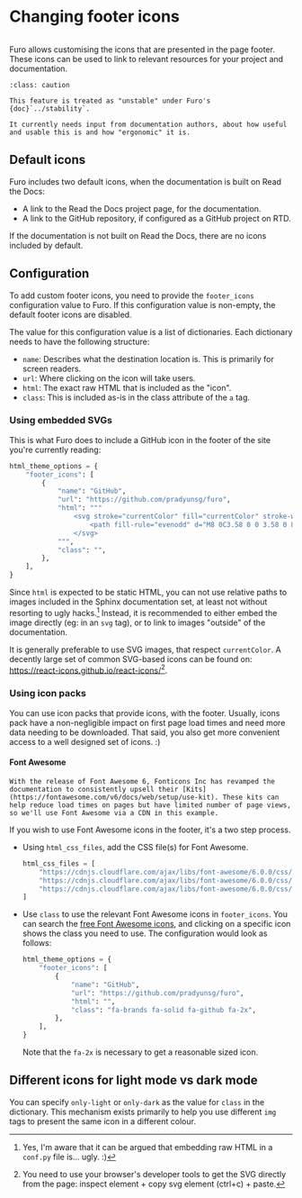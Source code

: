 # Changing footer icons

```{versionadded} 2022.02.14

```

Furo allows customising the icons that are presented in the page footer. These icons can be used to link to relevant resources for your project and documentation.

```{admonition} Unstable, seeking feedback
:class: caution

This feature is treated as "unstable" under Furo's {doc}`../stability`.

It currently needs input from documentation authors, about how useful and usable this is and how "ergonomic" it is.
```

## Default icons

Furo includes two default icons, when the documentation is built on Read the Docs:

- A link to the Read the Docs project page, for the documentation.
- A link to the GitHub repository, if configured as a GitHub project on RTD.

If the documentation is not built on Read the Docs, there are no icons included by default.

## Configuration

To add custom footer icons, you need to provide the `footer_icons` configuration value to Furo. If this configuration value is non-empty, the default footer icons are disabled.

The value for this configuration value is a list of dictionaries. Each dictionary needs to have the following structure:

- `name`: Describes what the destination location is. This is primarily for screen readers.
- `url`: Where clicking on the icon will take users.
- `html`: The exact raw HTML that is included as the "icon".
- `class`: This is included as-is in the class attribute of the `a` tag.

### Using embedded SVGs

This is what Furo does to include a GitHub icon in the footer of the site you're currently reading:

```python
html_theme_options = {
    "footer_icons": [
        {
            "name": "GitHub",
            "url": "https://github.com/pradyunsg/furo",
            "html": """
                <svg stroke="currentColor" fill="currentColor" stroke-width="0" viewBox="0 0 16 16">
                    <path fill-rule="evenodd" d="M8 0C3.58 0 0 3.58 0 8c0 3.54 2.29 6.53 5.47 7.59.4.07.55-.17.55-.38 0-.19-.01-.82-.01-1.49-2.01.37-2.53-.49-2.69-.94-.09-.23-.48-.94-.82-1.13-.28-.15-.68-.52-.01-.53.63-.01 1.08.58 1.23.82.72 1.21 1.87.87 2.33.66.07-.52.28-.87.51-1.07-1.78-.2-3.64-.89-3.64-3.95 0-.87.31-1.59.82-2.15-.08-.2-.36-1.02.08-2.12 0 0 .67-.21 2.2.82.64-.18 1.32-.27 2-.27.68 0 1.36.09 2 .27 1.53-1.04 2.2-.82 2.2-.82.44 1.1.16 1.92.08 2.12.51.56.82 1.27.82 2.15 0 3.07-1.87 3.75-3.65 3.95.29.25.54.73.54 1.48 0 1.07-.01 1.93-.01 2.2 0 .21.15.46.55.38A8.013 8.013 0 0 0 16 8c0-4.42-3.58-8-8-8z"></path>
                </svg>
            """,
            "class": "",
        },
    ],
}
```

Since `html` is expected to be static HTML, you can not use relative paths to images included in the Sphinx documentation set, at least not without resorting to ugly hacks.[^1] Instead, it is recommended to either embed the image directly (eg: in an `svg` tag), or to link to images "outside" of the documentation.

It is generally preferable to use SVG images, that respect `currentColor`. A decently large set of common SVG-based icons can be found on: <https://react-icons.github.io/react-icons/>[^2].

### Using icon packs

You can use icon packs that provide icons, with the footer. Usually, icons pack have a non-negligible impact on first page load times and need more data needing to be downloaded. That said, you also get more convenient access to a well designed set of icons. :)

#### Font Awesome

```{note}
With the release of Font Awesome 6, Fonticons Inc has revamped the documentation to consistently upsell their [Kits](https://fontawesome.com/v6/docs/web/setup/use-kit). These kits can help reduce load times on pages but have limited number of page views, so we'll use Font Awesome via a CDN in this example.
```

If you wish to use Font Awesome icons in the footer, it's a two step process.

- Using `html_css_files`, add the CSS file(s) for Font Awesome.

  ```py
  html_css_files = [
      "https://cdnjs.cloudflare.com/ajax/libs/font-awesome/6.0.0/css/fontawesome.min.css",
      "https://cdnjs.cloudflare.com/ajax/libs/font-awesome/6.0.0/css/solid.min.css",
      "https://cdnjs.cloudflare.com/ajax/libs/font-awesome/6.0.0/css/brands.min.css",
  ]
  ```

- Use `class` to use the relevant Font Awesome icons in `footer_icons`. You can search the [free Font Awesome icons](https://fontawesome.com/v6/search?s=solid%2Cbrands), and clicking on a specific icon shows the class you need to use. The configuration would look as follows:

  ```py
  html_theme_options = {
      "footer_icons": [
          {
              "name": "GitHub",
              "url": "https://github.com/pradyunsg/furo",
              "html": "",
              "class": "fa-brands fa-solid fa-github fa-2x",
          },
      ],
  }
  ```

  Note that the `fa-2x` is necessary to get a reasonable sized icon.

## Different icons for light mode vs dark mode

You can specify `only-light` or `only-dark` as the value for `class` in the dictionary. This mechanism exists primarily to help you use different `img` tags to present the same icon in a different colour.

[^1]: Yes, I'm aware that it can be argued that embedding raw HTML in a `conf.py` file is... ugly. :)

[^2]: You need to use your browser's developer tools to get the SVG directly from the page: inspect element + copy svg element (ctrl+c) + paste.
